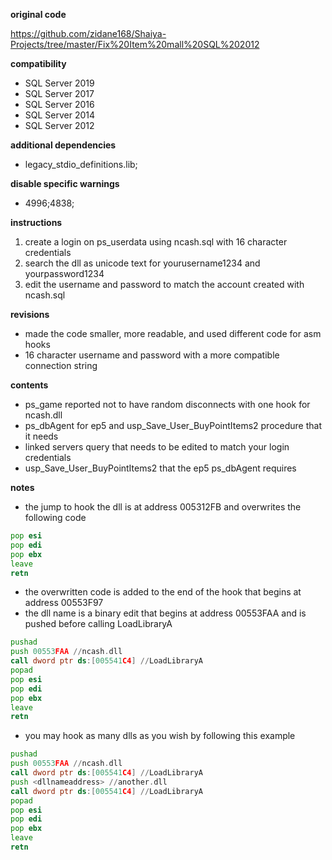 **original code** 

https://github.com/zidane168/Shaiya-Projects/tree/master/Fix%20Item%20mall%20SQL%202012

**compatibility**

* SQL Server 2019
* SQL Server 2017
* SQL Server 2016
* SQL Server 2014
* SQL Server 2012

**additional dependencies**
* legacy_stdio_definitions.lib;

**disable specific warnings**
* 4996;4838;

**instructions**
1. create a login on ps_userdata using ncash.sql with 16 character credentials
2. search the dll as unicode text for yourusername1234 and yourpassword1234
3. edit the username and password to match the account created with ncash.sql

**revisions**
* made the code smaller, more readable, and used different code for asm hooks
* 16 character username and password with a more compatible connection string

**contents**
* ps_game reported not to have random disconnects with one hook for ncash.dll
* ps_dbAgent for ep5 and usp_Save_User_BuyPointItems2 procedure that it needs
* linked servers query that needs to be edited to match your login credentials
* usp_Save_User_BuyPointItems2 that the ep5 ps_dbAgent requires

**notes**
* the jump to hook the dll is at address 005312FB and overwrites the following code

```asm
pop esi
pop edi
pop ebx
leave
retn
```

* the overwritten code is added to the end of the hook that begins at address 00553F97
* the dll name is a binary edit that begins at address 00553FAA and is pushed before calling LoadLibraryA

```asm
pushad
push 00553FAA //ncash.dll
call dword ptr ds:[005541C4] //LoadLibraryA
popad
pop esi
pop edi
pop ebx
leave
retn
```

* you may hook as many dlls as you wish by following this example

```asm
pushad
push 00553FAA //ncash.dll
call dword ptr ds:[005541C4] //LoadLibraryA
push <dllnameaddress> //another.dll
call dword ptr ds:[005541C4] //LoadLibraryA
popad
pop esi
pop edi
pop ebx
leave
retn
```


